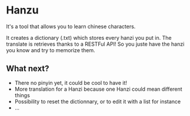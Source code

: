 # Hanzu
It's a tool that allows you to learn chinese characters.

It creates a dictionary (.txt) which stores every hanzi you put in. The translate is retrieves thanks to a RESTFul API! So you juste have the hanzi you know and try to memorize them.

## What next?
- There no pinyin yet, it could be cool to have it!
- More translation for a Hanzi because one Hanzi could mean different things
- Possibility to reset the dictionnary, or to edit it with a list for instance
- ...
